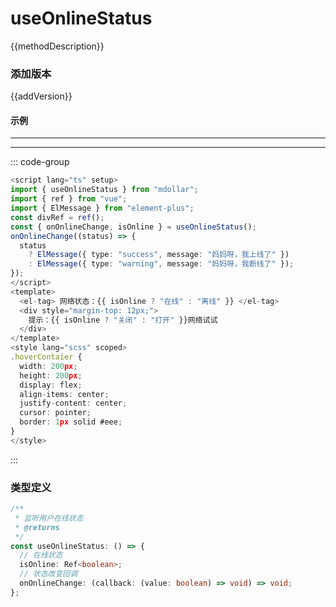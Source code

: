 <!--
 * @Description:
 * @Autor: 万洲
 * @Date: 2023-02-25 18:37:51
 * @LastEditors: 万洲
 * @LastEditTime: 2023-02-25 19:50:35
-->
<script setup lang="ts">
  import Demo1 from "./Demo1.vue"
    /** 方法描述 */
const methodDescription="一个可以帮你监听用户是否在线的hooks"
/** 添加版本 */
const addVersion="1.0.9"

</script>

# useOnlineStatus

{{methodDescription}}

### 添加版本

{{addVersion}}

#### 示例

---

<Demo1/>

---

::: code-group

```typescript [基本使用]
<script lang="ts" setup>
import { useOnlineStatus } from "mdollar";
import { ref } from "vue";
import { ElMessage } from "element-plus";
const divRef = ref();
const { onOnlineChange, isOnline } = useOnlineStatus();
onOnlineChange((status) => {
  status
    ? ElMessage({ type: "success", message: "妈妈呀，我上线了" })
    : ElMessage({ type: "warning", message: "妈妈呀，我断线了" });
});
</script>
<template>
  <el-tag> 网络状态：{{ isOnline ? "在线" : "离线" }} </el-tag>
  <div style="margin-top: 12px;">
    提示：{{ isOnline ? "关闭" : "打开" }}网络试试
  </div>
</template>
<style lang="scss" scoped>
.hoverContaier {
  width: 200px;
  height: 200px;
  display: flex;
  align-items: center;
  justify-content: center;
  cursor: pointer;
  border: 1px solid #eee;
}
</style>

```

:::

### 类型定义

```typescript
/**
 * 监听用户在线状态
 * @returns
 */
const useOnlineStatus: () => {
  // 在线状态
  isOnline: Ref<boolean>;
  // 状态改变回调
  onOnlineChange: (callback: (value: boolean) => void) => void;
};
```
